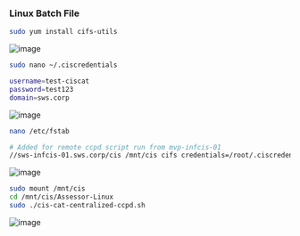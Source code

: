 ### Linux Batch File 

```sh
sudo yum install cifs-utils
```
![image](https://github.com/securewithsam/Security/assets/85324643/57ea4a2a-0c91-4fd6-869e-a203dcea7c48)

```sh
sudo nano ~/.ciscredentials
```
```sh
username=test-ciscat
password=test123
domain=sws.corp
```
![image](https://github.com/securewithsam/Security/assets/85324643/bbbe2d5c-9f1e-4f24-9ce5-0130f47f1358)

```sh
nano /etc/fstab
```
```sh
# Added for remote ccpd script run from mvp-infcis-01
//sws-infcis-01.sws.corp/cis /mnt/cis cifs credentials=/root/.ciscredentials 0 0
```
![image](https://github.com/securewithsam/Security/assets/85324643/2f742056-127c-44a5-8aab-1dab7f8f5edd)
```sh
sudo mount /mnt/cis
cd /mnt/cis/Assessor-Linux
sudo ./cis-cat-centralized-ccpd.sh
```

![image](https://github.com/securewithsam/Security/assets/85324643/d07e06d9-451b-442a-88d1-eb0e5fed2090)
